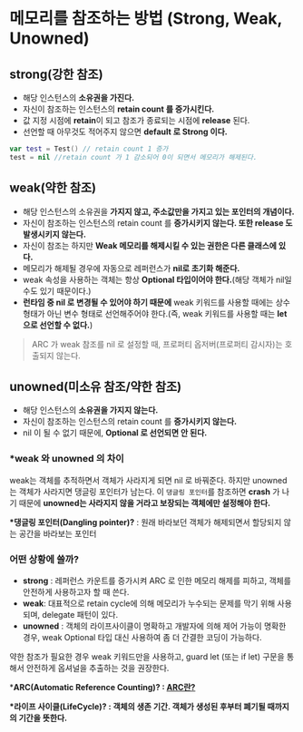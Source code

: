 # 메모리를 참조하는 방법 (Strong, Weak, Unowned)

## strong(강한 참조)
- 해당 인스턴스의 <b>소유권을 가진다.</b>
- 자신이 참조하는 인스턴스의 <b>retain count 를 증가시킨다.</b>
- 값 지정 시점에 <b>retain</b>이 되고 참조가 종료되는 시점에 <b>release</b> 된다.
- 선언할 때 아무것도 적어주지 않으면 <b>default 로 Strong 이다.</b>

```swift
var test = Test() // retain count 1 증가
test = nil //retain count 가 1 감소되어 0이 되면서 메모리가 해제된다.
```

## weak(약한 참조)
- 해당 인스턴스의 소유권을 <b>가지지 않고, 주소값만을 가지고 있는 포인터의 개념이다.</b>
- 자신이 참조하는 인스턴스의 retain count 를 <b>증가시키지 않는다. 또한 release 도 발생시키지 않는다.</b>
- 자신이 참조는 하지만 <b>Weak 메모리를 해제시킬 수 있는 권한은 다른 클래스에 있다.</b>
- 메모리가 해제될 경우에 자동으로 레퍼런스가 <b>nil로 초기화 해준다.</b>
- weak 속성을 사용하는 객체는 항상 <b>Optional 타입이어야 한다.</b>(해당 객체가 nil일 수도 있기 때문이다.)
- <b>런타임 중 nil 로 변경될 수 있어야 하기 때문에</b> weak 키워드를 사용할 때에는 상수 형태가 아닌 변수 형태로 선언해주어야 한다.(즉, weak 키워드를 사용할 때는 <b>let 으로 선언할 수 없다.</b>)

> ARC 가 weak 참조를 nil 로 설정할 때, 프로퍼티 옵저버(프로퍼티 감시자)는 호출되지 않는다.

## unowned(미소유 참조/약한 참조)
- 해당 인스턴스의 <b>소유권을 가지지 않는다.</b>
- 자신이 참조하는 인스턴스의 retain count 를 <b>증가시키지 않는다.</b>
- nil 이 될 수 없기 때문에, <b>Optional 로 선언되면 안 된다.</b>

### *weak 와 unowned 의 차이
weak는 객체를 추적하면서 객체가 사라지게 되면 nil 로 바꿔준다.
하지만 unowned 는 객체가 사라지면 댕글링 포인터가 남는다.
이 ```댕글링 포인터```를 참조하면 <b>crash</b> 가 나기 때문에 <b>unowned는 사라지지 않을 거라고 보장되는 객체에만 설정해야 한다.</b>

<b>*댕글링 포인터(Dangling pointer)?</b> : 원래 바라보던 객체가 해제되면서 할당되지 않는 공간을 바라보는 포인터

### 어떤 상황에 쓸까?
- <b>strong</b> : 레퍼런스 카운트를 증가시켜 ARC 로 인한 메모리 해제를 피하고, 객체를 안전하게 사용하고자 할 때 쓴다.
- <b>weak</b>: 대표적으로 retain cycle에 의해 메모리가 누수되는 문제를 막기 위해 사용되며, delegate 패턴이 있다.
- <b>unowned</b> : 객체의 라이프사이클이 명확하고 개발자에 의해 제어 가능이 명확한 경우, weak Optional 타입 대신 사용하여 좀 더 간결한 코딩이 가능하다.

약한 참조가 필요한 경우 weak 키워드만을 사용하고, guard let (또는 if let) 구문을 통해서 안전하게 옵셔널을 추출하는 것을 권장한다.


*<b>ARC(Automatic Reference Counting)?<b> : [ARC란?]("https://github.com/Mindohyeon/TIL/blob/main/Swift/ARC/ARC.md")

<b>*라이프 사이클(LifeCycle)?</b> : 객체의 생존 기간. 객체가 생성된 후부터 폐기될 때까지의 기간을 뜻한다.